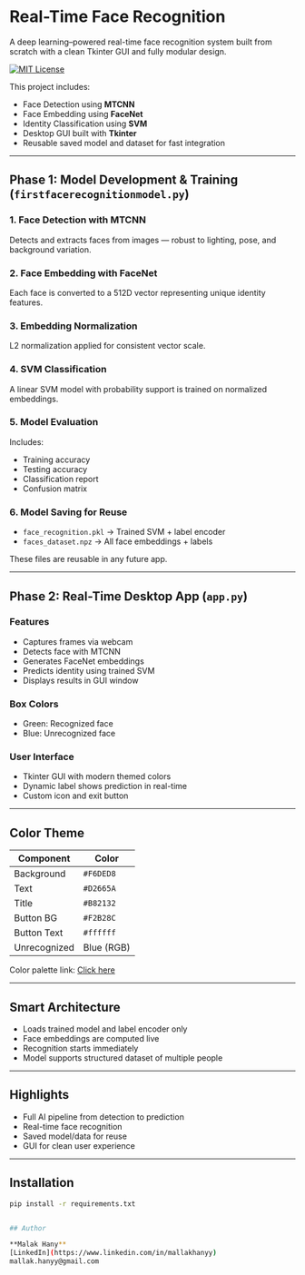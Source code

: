 # Real-Time Face Recognition

A deep learning–powered real-time face recognition system built from scratch with a clean Tkinter GUI and fully modular design.

[![MIT License](https://img.shields.io/badge/license-MIT-green.svg)](LICENSE)

This project includes:
- Face Detection using **MTCNN**
- Face Embedding using **FaceNet**
- Identity Classification using **SVM**
- Desktop GUI built with **Tkinter**
- Reusable saved model and dataset for fast integration

---

## Phase 1: Model Development & Training (`firstfacerecognitionmodel.py`)

### 1. Face Detection with MTCNN
Detects and extracts faces from images — robust to lighting, pose, and background variation.

### 2. Face Embedding with FaceNet
Each face is converted to a 512D vector representing unique identity features.

### 3. Embedding Normalization
L2 normalization applied for consistent vector scale.

### 4. SVM Classification
A linear SVM model with probability support is trained on normalized embeddings.

### 5. Model Evaluation
Includes:
- Training accuracy
- Testing accuracy
- Classification report
- Confusion matrix

### 6. Model Saving for Reuse
- `face_recognition.pkl` → Trained SVM + label encoder  
- `faces_dataset.npz` → All face embeddings + labels

These files are reusable in any future app.

---

## Phase 2: Real-Time Desktop App (`app.py`)

### Features
- Captures frames via webcam
- Detects face with MTCNN
- Generates FaceNet embeddings
- Predicts identity using trained SVM
- Displays results in GUI window

### Box Colors
- Green: Recognized face
- Blue: Unrecognized face

### User Interface
- Tkinter GUI with modern themed colors
- Dynamic label shows prediction in real-time
- Custom icon and exit button

---

## Color Theme

| Component      | Color     |
|----------------|-----------|
| Background     | `#F6DED8` |
| Text           | `#D2665A` |
| Title          | `#B82132` |
| Button BG      | `#F2B28C` |
| Button Text    | `#ffffff` |
| Unrecognized   | Blue (RGB)

Color palette link: [Click here](https://colorhunt.co/palette/b82132d2665af2b28cf6ded8)

---

## Smart Architecture

- Loads trained model and label encoder only
- Face embeddings are computed live
- Recognition starts immediately
- Model supports structured dataset of multiple people

---

## Highlights

- Full AI pipeline from detection to prediction
- Real-time face recognition
- Saved model/data for reuse
- GUI for clean user experience

---

## Installation

```bash
pip install -r requirements.txt


## Author

**Malak Hany**  
[LinkedIn](https://www.linkedin.com/in/mallakhanyy)  
mallak.hanyy@gmail.com
